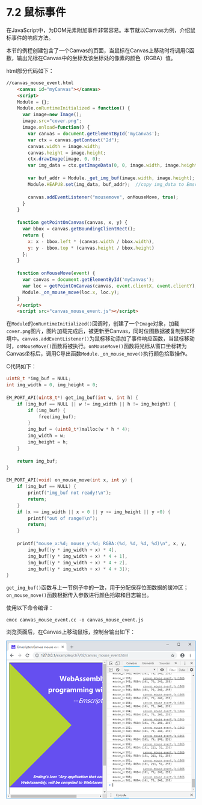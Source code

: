 # 7.2 鼠标事件

在JavaScript中，为DOM元素附加事件非常容易。本节就以Canvas为例，介绍鼠标事件的响应方法。

本节的例程创建包含了一个Canvas的页面，当鼠标在Canvas上移动时将调用C函数，输出光标在Canvas中的坐标及该坐标处的像素的颜色（RGBA）值。

html部分代码如下：

```html
//canvas_mouse_event.html
    <canvas id="myCanvas"></canvas>
    <script>
    Module = {};
    Module.onRuntimeInitialized = function() {
      var image=new Image();
      image.src="cover.png";
      image.onload=function() {
        var canvas = document.getElementById('myCanvas');
        var ctx = canvas.getContext("2d");
        canvas.width = image.width;
        canvas.height = image.height;
        ctx.drawImage(image, 0, 0);
        var img_data = ctx.getImageData(0, 0, image.width, image.height).data;

        var buf_addr = Module._get_img_buf(image.width, image.height);
        Module.HEAPU8.set(img_data, buf_addr);  //copy img_data to Emscripten

        canvas.addEventListener("mousemove", onMouseMove, true);
	  }
    }

    function getPointOnCanvas(canvas, x, y) {
      var bbox = canvas.getBoundingClientRect();
      return {
        x: x - bbox.left * (canvas.width / bbox.width),
        y: y - bbox.top * (canvas.height / bbox.height)
      };    
    }

    function onMouseMove(event) {
      var canvas = document.getElementById('myCanvas');
      var loc = getPointOnCanvas(canvas, event.clientX, event.clientY);
      Module._on_mouse_move(loc.x, loc.y);
    }
    </script>
    <script src="canvas_mouse_event.js"></script>
```

在`Module`的`onRuntimeInitialized()`回调时，创建了一个`Image`对象，加载`cover.png`图片，图片加载完成后，被更新至Canvas，同时位图数据被复制到C环境中。`canvas.addEventListener()`为鼠标移动添加了事件响应函数，当鼠标移动时，`onMouseMove()`函数将被执行。`onMouseMove()`函数将光标从窗口坐标转为Canvas坐标后，调用C导出函数`Module._on_mouse_move()`执行颜色拾取操作。

C代码如下：

```c
uint8_t *img_buf = NULL;
int img_width = 0, img_height = 0;

EM_PORT_API(uint8_t*) get_img_buf(int w, int h) {
	if (img_buf == NULL || w != img_width || h != img_height) {
		if (img_buf) {
            free(img_buf);
        }
		img_buf = (uint8_t*)malloc(w * h * 4);
		img_width = w;
		img_height = h;
	}

	return img_buf;
}

EM_PORT_API(void) on_mouse_move(int x, int y) {
	if (img_buf == NULL) {
		printf("img_buf not ready!\n");
		return;
	}
	if (x >= img_width || x < 0 || y >= img_height || y <0) {
		printf("out of range!\n");
		return;
	}
	
	printf("mouse_x:%d; mouse_y:%d; RGBA:(%d, %d, %d, %d)\n", x, y,
		img_buf[(y * img_width + x) * 4],
		img_buf[(y * img_width + x) * 4 + 1],
		img_buf[(y * img_width + x) * 4 + 2],
		img_buf[(y * img_width + x) * 4 + 3]);
}
```

`get_img_buf()`函数与上一节例子中的一致，用于分配保存位图数据的缓冲区；`on_mouse_move()`函数根据传入参数进行颜色拾取和日志输出。

使用以下命令编译：

```
emcc canvas_mouse_event.cc -o canvas_mouse_event.js
```

浏览页面后，在Canvas上移动鼠标，控制台输出如下：

![](images/02-mouse.png)